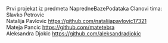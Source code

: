 Prvi projekat iz predmeta NapredneBazePodataka
Clanovi tima:   <br />
Slavko Petrovic <br />
Natalija Pavlovic https://github.com/natalijapavlovic17321<br />
Mateja Pancic https://github.com/matetebra<br />
Aleksandra Djokic https://github.com/aleksandradjokic<br />

